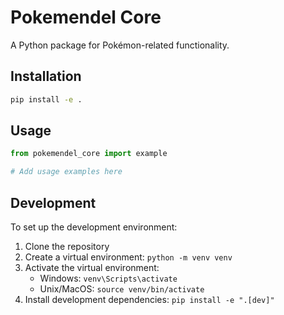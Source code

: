 # Pokemendel Core

A Python package for Pokémon-related functionality.

## Installation

```bash
pip install -e .
```

## Usage

```python
from pokemendel_core import example

# Add usage examples here
```

## Development

To set up the development environment:

1. Clone the repository
2. Create a virtual environment: `python -m venv venv`
3. Activate the virtual environment:
   - Windows: `venv\Scripts\activate`
   - Unix/MacOS: `source venv/bin/activate`
4. Install development dependencies: `pip install -e ".[dev]"`
